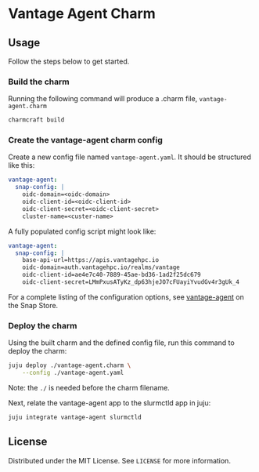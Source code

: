 # Vantage Agent Charm

## Usage

Follow the steps below to get started.


### Build the charm

Running the following command will produce a .charm file, `vantage-agent.charm`

```bash
charmcraft build
```


### Create the vantage-agent charm config

Create a new config file named `vantage-agent.yaml`. It should be structured like this:

```yaml
vantage-agent:
  snap-config: |
    oidc-domain=<oidc-domain>
    oidc-client-id=<oidc-client-id>
    oidc-client-secret=<oidc-client-secret>
    cluster-name=<custer-name>
```

A fully populated config script might look like:

```yaml
vantage-agent:
  snap-config: |
    base-api-url=https://apis.vantagehpc.io
    oidc-domain=auth.vantagehpc.io/realms/vantage
    oidc-client-id=ae4e7c40-7889-45ae-bd36-1ad2f25dc679
    oidc-client-secret=LMmPxusATyKz_dp63hjeJO7cFUayiYvudGv4r3gUk_4
```
For a complete listing of the configuration options, see
[vantage-agent](https://snapcraft.io/vantage-agent) on the Snap Store.


### Deploy the charm

Using the built charm and the defined config file, run this command to deploy the charm:

```bash
juju deploy ./vantage-agent.charm \
    --config ./vantage-agent.yaml
```

Note: the `./` is needed before the charm filename.

Next, relate the vantage-agent app to the slurmctld app in juju:

```bash
juju integrate vantage-agent slurmctld
```


## License

Distributed under the MIT License. See `LICENSE` for more information.
